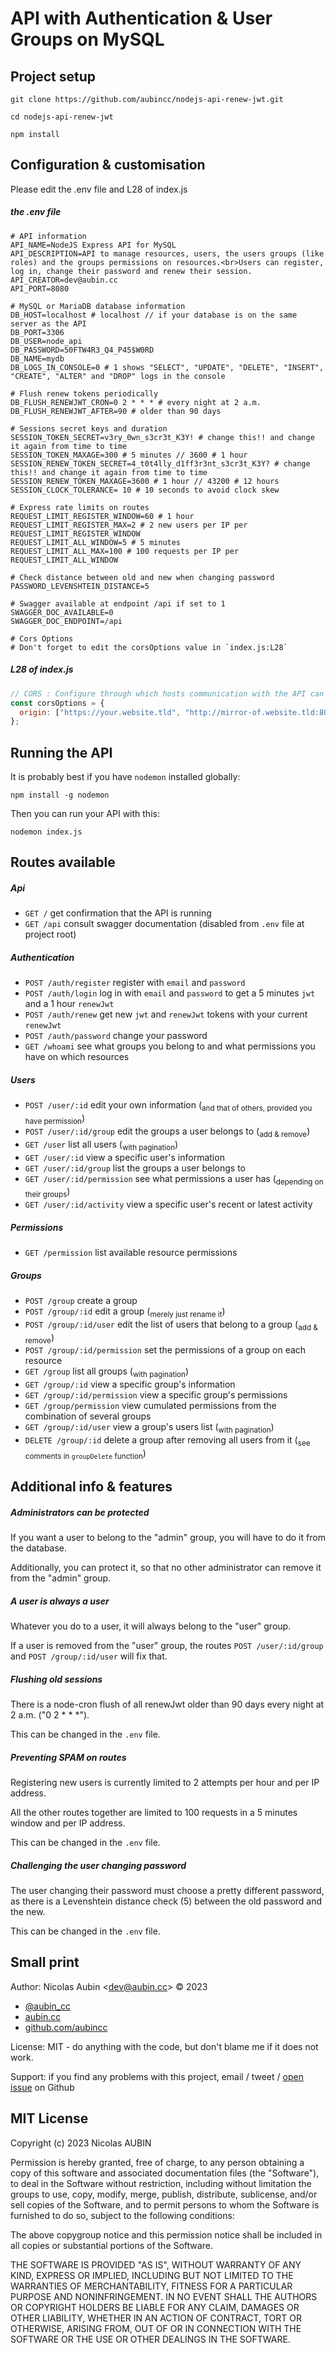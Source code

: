 # API with Authentication & User Groups on MySQL

## Project setup

`git clone https://github.com/aubincc/nodejs-api-renew-jwt.git`

`cd nodejs-api-renew-jwt`

`npm install`

## Configuration & customisation

Please edit the .env file and L28 of index.js

##### the .env file

```shell
# API information
API_NAME=NodeJS Express API for MySQL
API_DESCRIPTION=API to manage resources, users, the users groups (like roles) and the groups permissions on resources.<br>Users can register, log in, change their password and renew their session.
API_CREATOR=dev@aubin.cc
API_PORT=8080

# MySQL or MariaDB database information
DB_HOST=localhost # localhost // if your database is on the same server as the API
DB_PORT=3306
DB_USER=node_api
DB_PASSWORD=50FTW4R3_Q4_P45$W0RD
DB_NAME=mydb
DB_LOGS_IN_CONSOLE=0 # 1 shows "SELECT", "UPDATE", "DELETE", "INSERT", "CREATE", "ALTER" and "DROP" logs in the console

# Flush renew tokens periodically
DB_FLUSH_RENEWJWT_CRON=0 2 * * * # every night at 2 a.m.
DB_FLUSH_RENEWJWT_AFTER=90 # older than 90 days

# Sessions secret keys and duration
SESSION_TOKEN_SECRET=v3ry_0wn_s3cr3t_K3Y! # change this!! and change it again from time to time
SESSION_TOKEN_MAXAGE=300 # 5 minutes // 3600 # 1 hour
SESSION_RENEW_TOKEN_SECRET=4_t0t4lly_d1ff3r3nt_s3cr3t_K3Y? # change this!! and change it again from time to time
SESSION_RENEW_TOKEN_MAXAGE=3600 # 1 hour // 43200 # 12 hours
SESSION_CLOCK_TOLERANCE= 10 # 10 seconds to avoid clock skew

# Express rate limits on routes
REQUEST_LIMIT_REGISTER_WINDOW=60 # 1 hour
REQUEST_LIMIT_REGISTER_MAX=2 # 2 new users per IP per REQUEST_LIMIT_REGISTER_WINDOW
REQUEST_LIMIT_ALL_WINDOW=5 # 5 minutes
REQUEST_LIMIT_ALL_MAX=100 # 100 requests per IP per REQUEST_LIMIT_ALL_WINDOW

# Check distance between old and new when changing password
PASSWORD_LEVENSHTEIN_DISTANCE=5

# Swagger available at endpoint /api if set to 1
SWAGGER_DOC_AVAILABLE=0
SWAGGER_DOC_ENDPOINT=/api

# Cors Options
# Don't forget to edit the corsOptions value in `index.js:L28`
```

##### L28 of index.js

```javascript
// CORS : Configure through which hosts communication with the API can be made (frontend IPs or hosts)
const corsOptions = {
  origin: ["https://your.website.tld", "http://mirror-of.website.tld:8090"],
};
```

## Running the API

It is probably best if you have `nodemon` installed globally:

`npm install -g nodemon`

Then you can run your API with this:

`nodemon index.js`

## Routes available

##### Api

- `GET /` get confirmation that the API is running
- `GET /api` consult swagger documentation (disabled from `.env` file at project root)

##### Authentication

- `POST /auth/register` register with `email` and `password`
- `POST /auth/login` log in with `email` and `password` to get a 5 minutes `jwt` and a 1 hour `renewJwt`
- `POST /auth/renew` get new `jwt` and `renewJwt` tokens with your current `renewJwt`
- `POST /auth/password` change your password
- `GET /whoami` see what groups you belong to and what permissions you have on which resources

##### Users

- `POST /user/:id` edit your own information (<sub>and that of others, provided you have permission</sub>)
- `POST /user/:id/group` edit the groups a user belongs to (<sub>add & remove</sub>)
- `GET /user` list all users (<sub>with pagination</sub>)
- `GET /user/:id` view a specific user's information
- `GET /user/:id/group` list the groups a user belongs to
- `GET /user/:id/permission` see what permissions a user has (<sub>depending on their groups</sub>)
- `GET /user/:id/activity` view a specific user's recent or latest activity

##### Permissions

- `GET /permission` list available resource permissions

##### Groups

- `POST /group` create a group
- `POST /group/:id` edit a group (<sub>merely just rename it</sub>)
- `POST /group/:id/user` edit the list of users that belong to a group (<sub>add & remove</sub>)
- `POST /group/:id/permission` set the permissions of a group on each resource
- `GET /group` list all groups (<sub>with pagination</sub>)
- `GET /group/:id` view a specific group's information
- `GET /group/:id/permission` view a specific group's permissions
- `GET /group/permission` view cumulated permissions from the combination of several groups
- `GET /group/:id/user` view a group's users list (<sub>with pagination</sub>)
- `DELETE /group/:id` delete a group after removing all users from it (<sub>see comments in `groupDelete` function</sub>)

## Additional info & features

##### Administrators can be protected

If you want a user to belong to the "admin" group, you will have to do it from the database.

Additionally, you can protect it, so that no other administrator can remove it from the "admin" group.

##### A user is always a user

Whatever you do to a user, it will always belong to the "user" group.

If a user is removed from the "user" group, the routes `POST /user/:id/group` and `POST /group/:id/user` will fix that.

##### Flushing old sessions

There is a node-cron flush of all renewJwt older than 90 days every night at 2 a.m. ("0 2 \* \* \*").

This can be changed in the `.env` file.

##### Preventing SPAM on routes

Registering new users is currently limited to 2 attempts per hour and per IP address.

All the other routes together are limited to 100 requests in a 5 minutes window and per IP address.

This can be changed in the `.env` file.

##### Challenging the user changing password

The user changing their password must choose a pretty different password, as there is a Levenshtein distance check (5) between the old password and the new.

This can be changed in the `.env` file.

## Small print

Author: Nicolas Aubin &lt;dev@aubin.cc&gt; &copy; 2023

- [@aubin_cc](https://twitter.com/aubin_cc)
- [aubin.cc](https://aubin.cc)
- [github.com/aubincc](https://github.com/aubincc)

License: MIT - do anything with the code, but don't blame me if it does not work.

Support: if you find any problems with this project, email / tweet /
[open issue](https://github.com/aubincc/nodejs-api-renew-jwt/issues) on Github

## MIT License

Copyright (c) 2023 Nicolas AUBIN

Permission is hereby granted, free of charge, to any person
obtaining a copy of this software and associated documentation
files (the "Software"), to deal in the Software without
restriction, including without limitation the groups to use,
copy, modify, merge, publish, distribute, sublicense, and/or sell
copies of the Software, and to permit persons to whom the
Software is furnished to do so, subject to the following
conditions:

The above copygroup notice and this permission notice shall be
included in all copies or substantial portions of the Software.

THE SOFTWARE IS PROVIDED "AS IS", WITHOUT WARRANTY OF ANY KIND,
EXPRESS OR IMPLIED, INCLUDING BUT NOT LIMITED TO THE WARRANTIES
OF MERCHANTABILITY, FITNESS FOR A PARTICULAR PURPOSE AND
NONINFRINGEMENT. IN NO EVENT SHALL THE AUTHORS OR COPYRIGHT
HOLDERS BE LIABLE FOR ANY CLAIM, DAMAGES OR OTHER LIABILITY,
WHETHER IN AN ACTION OF CONTRACT, TORT OR OTHERWISE, ARISING
FROM, OUT OF OR IN CONNECTION WITH THE SOFTWARE OR THE USE OR
OTHER DEALINGS IN THE SOFTWARE.
